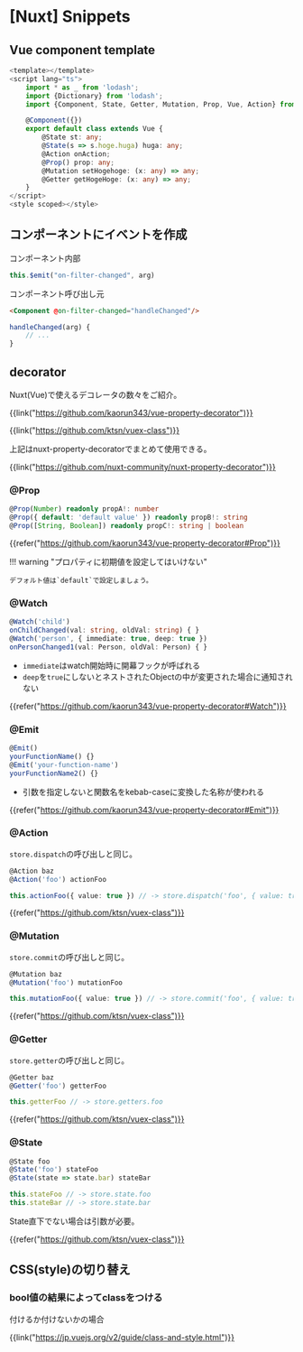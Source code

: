 # [Nuxt] Snippets


Vue component template
----------------------

```ts
<template></template>
<script lang="ts">
    import * as _ from 'lodash';
    import {Dictionary} from 'lodash';
    import {Component, State, Getter, Mutation, Prop, Vue, Action} from '~/node_modules/nuxt-property-decorator';

    @Component({})
    export default class extends Vue {
        @State st: any;
        @State(s => s.hoge.huga) huga: any;
        @Action onAction;
        @Prop() prop: any;
        @Mutation setHogehoge: (x: any) => any;
        @Getter getHogeHoge: (x: any) => any;
    }
</script>
<style scoped></style>
```


コンポーネントにイベントを作成
------------------------------

コンポーネント内部

```ts
this.$emit("on-filter-changed", arg)
```

コンポーネント呼び出し元

```html
<Component @on-filter-changed="handleChanged"/>
```

```ts
handleChanged(arg) {
    // ...
}
```


decorator
---------

Nuxt(Vue)で使えるデコレータの数々をご紹介。

{{link("https://github.com/kaorun343/vue-property-decorator")}}

{{link("https://github.com/ktsn/vuex-class")}}

上記はnuxt-property-decoratorでまとめて使用できる。

{{link("https://github.com/nuxt-community/nuxt-property-decorator")}}


### @Prop

```ts
@Prop(Number) readonly propA!: number
@Prop({ default: 'default value' }) readonly propB!: string
@Prop([String, Boolean]) readonly propC!: string | boolean
```

{{refer("https://github.com/kaorun343/vue-property-decorator#Prop")}}

!!! warning "プロパティに初期値を設定してはいけない"

    デフォルト値は`default`で設定しましょう。


### @Watch

```ts
@Watch('child')
onChildChanged(val: string, oldVal: string) { }
@Watch('person', { immediate: true, deep: true })
onPersonChanged1(val: Person, oldVal: Person) { }
```

* `immediate`はwatch開始時に開幕フックが呼ばれる
* `deep`を`true`にしないとネストされたObjectの中が変更された場合に通知されない

{{refer("https://github.com/kaorun343/vue-property-decorator#Watch")}}


### @Emit

```ts
@Emit()
yourFunctionName() {}
@Emit('your-function-name')
yourFunctionName2() {}
```

* 引数を指定しないと関数名をkebab-caseに変換した名称が使われる

{{refer("https://github.com/kaorun343/vue-property-decorator#Emit")}}


### @Action

`store.dispatch`の呼び出しと同じ。

```ts
@Action baz
@Action('foo') actionFoo

this.actionFoo({ value: true }) // -> store.dispatch('foo', { value: true })
```

{{refer("https://github.com/ktsn/vuex-class")}}


### @Mutation

`store.commit`の呼び出しと同じ。

```ts
@Mutation baz
@Mutation('foo') mutationFoo

this.mutationFoo({ value: true }) // -> store.commit('foo', { value: true })
```

{{refer("https://github.com/ktsn/vuex-class")}}


### @Getter

`store.getter`の呼び出しと同じ。

```ts
@Getter baz
@Getter('foo') getterFoo

this.getterFoo // -> store.getters.foo
```

{{refer("https://github.com/ktsn/vuex-class")}}


### @State

```ts
@State foo
@State('foo') stateFoo
@State(state => state.bar) stateBar

this.stateFoo // -> store.state.foo
this.stateBar // -> store.state.bar
```

State直下でない場合は引数が必要。

{{refer("https://github.com/ktsn/vuex-class")}}


CSS(style)の切り替え
--------------------

### bool値の結果によってclassをつける

付けるか付けないかの場合

{{link("https://jp.vuejs.org/v2/guide/class-and-style.html")}}


